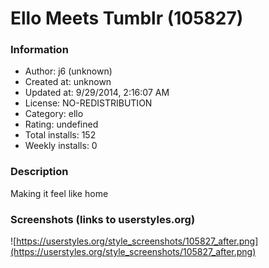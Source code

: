 # Ello Meets Tumblr (105827)

### Information
- Author: j6 (unknown)
- Created at: unknown
- Updated at: 9/29/2014, 2:16:07 AM
- License: NO-REDISTRIBUTION
- Category: ello
- Rating: undefined
- Total installs: 152
- Weekly installs: 0


### Description
Making it feel like home


### Screenshots (links to userstyles.org)
![https://userstyles.org/style_screenshots/105827_after.png](https://userstyles.org/style_screenshots/105827_after.png)


